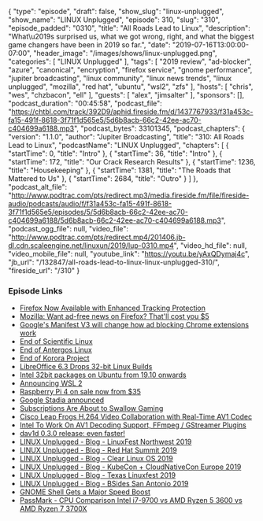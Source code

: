 {
  "type": "episode",
  "draft": false,
  "show_slug": "linux-unplugged",
  "show_name": "LINUX Unplugged",
  "episode": 310,
  "slug": "310",
  "episode_padded": "0310",
  "title": "All Roads Lead to Linux",
  "description": "What\u2019s surprised us, what we got wrong, right, and what the biggest game changers have been in 2019 so far.",
  "date": "2019-07-16T13:00:00-07:00",
  "header_image": "/images/shows/linux-unplugged.png",
  "categories": [
    "LINUX Unplugged"
  ],
  "tags": [
    "2019 review",
    "ad-blocker",
    "azure",
    "canonical",
    "encryption",
    "firefox service",
    "gnome performance",
    "jupiter broadcasting",
    "linux community",
    "linux news trends",
    "linux unplugged",
    "mozilla",
    "red hat",
    "ubuntu",
    "wsl2",
    "zfs"
  ],
  "hosts": [
    "chris",
    "wes",
    "chzbacon",
    "ell"
  ],
  "guests": [
    "alex",
    "jimsalter"
  ],
  "sponsors": [],
  "podcast_duration": "00:45:58",
  "podcast_file": "https://chtbl.com/track/392D9/aphid.fireside.fm/d/1437767933/f31a453c-fa15-491f-8618-3f71f1d565e5/5d6b8acb-66c2-42ee-ac70-c404699a6188.mp3",
  "podcast_bytes": 33101345,
  "podcast_chapters": {
    "version": "1.1.0",
    "author": "Jupiter Broadcasting",
    "title": "310: All Roads Lead to Linux",
    "podcastName": "LINUX Unplugged",
    "chapters": [
      {
        "startTime": 0,
        "title": "Intro"
      },
      {
        "startTime": 36,
        "title": "Intro"
      },
      {
        "startTime": 172,
        "title": "Our Crack Research Results"
      },
      {
        "startTime": 1236,
        "title": "Housekeeping"
      },
      {
        "startTime": 1381,
        "title": "The Roads that Mattered to Us"
      },
      {
        "startTime": 2684,
        "title": "Outro"
      }
    ]
  },
  "podcast_alt_file": "http://www.podtrac.com/pts/redirect.mp3/media.fireside.fm/file/fireside-audio/podcasts/audio/f/f31a453c-fa15-491f-8618-3f71f1d565e5/episodes/5/5d6b8acb-66c2-42ee-ac70-c404699a6188/5d6b8acb-66c2-42ee-ac70-c404699a6188.mp3",
  "podcast_ogg_file": null,
  "video_file": "http://www.podtrac.com/pts/redirect.mp4/201406.jb-dl.cdn.scaleengine.net/linuxun/2019/lup-0310.mp4",
  "video_hd_file": null,
  "video_mobile_file": null,
  "youtube_link": "https://youtu.be/yAxQDymaj4c",
  "jb_url": "/132847/all-roads-lead-to-linux-linux-unplugged-310/",
  "fireside_url": "/310"
}


### Episode Links

  * [Firefox Now Available with Enhanced Tracking Protection](https://blog.mozilla.org/blog/2019/06/04/firefox-now-available-with-enhanced-tracking-protection-by-default/ "Firefox Now Available with Enhanced Tracking Protection")
  * [Mozilla: Want ad-free news on Firefox? That'll cost you $5](https://www.zdnet.com/article/mozilla-want-ad-free-news-on-firefox-thatll-cost-you-5-a-month/ "Mozilla: Want ad-free news on Firefox? That'll cost you $5")
  * [Google's Manifest V3 will change how ad blocking Chrome extensions work](https://www.xda-developers.com/google-chrome-manifest-v3-ad-blocker-extension-api/ "Google's Manifest V3 will change how ad blocking Chrome extensions work")
  * [End of Scientific Linux](https://listserv.fnal.gov/scripts/wa.exe?A2=SCIENTIFIC-LINUX-ANNOUNCE;11d6001.1904 "End of Scientific Linux")
  * [End of Antergos Linux](https://antergos.com/blog/antergos-linux-project-ends/ "End of Antergos Linux")
  * [End of Korora Project](https://twitter.com/kororaproject/status/1101444512985935872 "End of Korora Project")
  * [LibreOffice 6.3 Drops 32-bit Linux Builds](https://www.omgubuntu.co.uk/2019/06/libreoffice-6-3-32bit-linux-support "LibreOffice 6.3 Drops 32-bit Linux Builds")
  * [Intel 32bit packages on Ubuntu from 19.10 onwards](https://discourse.ubuntu.com/t/intel-32bit-packages-on-ubuntu-from-19-10-onwards/11263 "Intel 32bit packages on Ubuntu from 19.10 onwards")
  * [Announcing WSL 2](https://devblogs.microsoft.com/commandline/announcing-wsl-2/ "Announcing WSL 2")
  * [Raspberry Pi 4 on sale now from $35](https://www.raspberrypi.org/blog/raspberry-pi-4-on-sale-now-from-35/ "Raspberry Pi 4 on sale now from $35")
  * [Google Stadia announced](https://9to5google.com/2019/03/19/google-stadia-announced/ "Google Stadia announced")
  * [Subscriptions Are About to Swallow Gaming](https://www.wired.com/story/videogame-subscriptions-ubisoft-stadia-ea-xcloud/ "Subscriptions Are About to Swallow Gaming")
  * [Cisco Leap Frogs H.264 Video Collaboration with Real-Time AV1 Codec](https://blogs.cisco.com/collaboration/cisco-leap-frogs-h-264-video-collaboration-with-real-time-av1-codec "Cisco Leap Frogs H.264 Video Collaboration with Real-Time AV1 Codec")
  * [Intel To Work On AV1 Decoding Support, FFmpeg / GStreamer Plugins](https://www.phoronix.com/scan.php?page=news_item&px=Intel-TODO-AV1-Decode-FFmpeg "Intel To Work On AV1 Decoding Support, FFmpeg / GStreamer Plugins")
  * [dav1d 0.3.0 release: even faster!](http://www.jbkempf.com/blog/post/2019/dav1d-0.3-release%3A-even-faster%21 "dav1d 0.3.0 release: even faster!")
  * [LINUX Unplugged - Blog - LinuxFest Northwest 2019](https://linuxunplugged.com/articles/linuxfest-northwest-2019 "LINUX Unplugged - Blog - LinuxFest Northwest 2019")
  * [LINUX Unplugged - Blog - Red Hat Summit 2019](https://linuxunplugged.com/articles/red-hat-summit-2019 "LINUX Unplugged - Blog - Red Hat Summit 2019")
  * [LINUX Unplugged - Blog - Clear Linux OS 2019](https://linuxunplugged.com/articles/clear-linux-os-2019 "LINUX Unplugged - Blog - Clear Linux OS 2019")
  * [LINUX Unplugged - Blog - KubeCon + CloudNativeCon Europe 2019](https://linuxunplugged.com/articles/kubecon-cloudnativecon-europe-2019 "LINUX Unplugged - Blog - KubeCon + CloudNativeCon Europe 2019")
  * [LINUX Unplugged - Blog - Texas Linuxfest 2019](https://linuxunplugged.com/articles/texas-linuxfest-2019 "LINUX Unplugged - Blog - Texas Linuxfest 2019")
  * [LINUX Unplugged - Blog - BSides San Antonio 2019](https://linuxunplugged.com/articles/bsidessatx-2019 "LINUX Unplugged - Blog - BSides San Antonio 2019")
  * [GNOME Shell Gets a Major Speed Boost](https://www.omgubuntu.co.uk/2019/01/gnome-shell-performance-fixes-coming "GNOME Shell Gets a Major Speed Boost")
  * [PassMark - CPU Comparison Intel i7-9700 vs AMD Ryzen 5 3600 vs AMD Ryzen 7 3700X](https://www.cpubenchmark.net/compare/Intel-i7-9700-vs-AMD-Ryzen-5-3600-vs-AMD-Ryzen-7-3700X/3477vs3481vs3485 "PassMark - CPU Comparison Intel i7-9700 vs AMD Ryzen 5 3600 vs AMD Ryzen 7 3700X")


